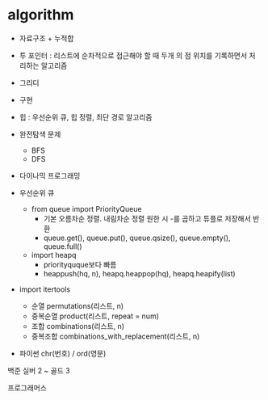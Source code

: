 # algorithm

- 자료구조 + 누적합
- 투 포인터 : 리스트에 순차적으로 접근해야 할 때 두개 의 점 위치를 기록하면서 처리하는 알고리즘
- 그리디
- 구현
- 힙 : 우선순위 큐, 힙 정렬, 최단 경로 알고리즘
- 완전탐색 문제
   - BFS
   - DFS
- 다이나믹 프로그래밍
- 우선순위 큐
   - from queue import PriorityQueue
      - 기본 오름차순 정렬. 내림차순 정렬 원한 시 -를 곱하고 튜플로 저장해서 반환
      - queue.get(), queue.put(), queue.qsize(), queue.empty(), queue.full()
   - import heapq
      - priorityquque보다 빠름
      - heappush(hq, n), heapq.heappop(hq), heapq.heapify(list)

- import itertools
   - 순열 permutations(리스트, n)
   - 중복순열 product(리스트, repeat = num)
   - 조합 combinations(리스트, n)
   - 중복조합 combinations_with_replacement(리스트, n)

- 파이썬 chr(번호) / ord(영문)


 백준 실버 2 ~ 골드 3

프로그래머스
